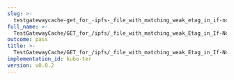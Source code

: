 ```yaml
---
slug: >-
  testgatewaycache-get_for_-ipfs-_file_with_matching_weak_etag_in_if-none-match_returns_304_not_modified
full_name: >-
  TestGatewayCache/GET_for_/ipfs/_file_with_matching_weak_Etag_in_If-None-Match_returns_304_Not_Modified
outcome: pass
title: >-
  TestGatewayCache/GET_for_/ipfs/_file_with_matching_weak_Etag_in_If-None-Match_returns_304_Not_Modified
implementation_id: kubo-ter
version: v0.0.2
---
```


